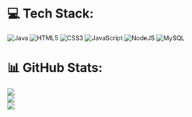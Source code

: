 
# 💻 Tech Stack:
![Java](https://img.shields.io/badge/java-%23ED8B00.svg?style=for-the-badge&logo=openjdk&logoColor=white) ![HTML5](https://img.shields.io/badge/html5-%23E34F26.svg?style=for-the-badge&logo=html5&logoColor=white) ![CSS3](https://img.shields.io/badge/css3-%231572B6.svg?style=for-the-badge&logo=css3&logoColor=white) ![JavaScript](https://img.shields.io/badge/javascript-%23323330.svg?style=for-the-badge&logo=javascript&logoColor=%23F7DF1E) ![NodeJS](https://img.shields.io/badge/node.js-6DA55F?style=for-the-badge&logo=node.js&logoColor=white) ![MySQL](https://img.shields.io/badge/mysql-%2300000f.svg?style=for-the-badge&logo=mysql&logoColor=white)
# 📊 GitHub Stats:
![](https://github-readme-stats.vercel.app/api?username=jujudave&theme=nightowl&hide_border=false&include_all_commits=false&count_private=true)<br/>
![](https://github-readme-streak-stats.herokuapp.com/?user=jujudave&theme=nightowl&hide_border=false)<br/>
![](https://github-readme-stats.vercel.app/api/top-langs/?username=jujudave&theme=nightowl&hide_border=false&include_all_commits=false&count_private=true&layout=compact)
